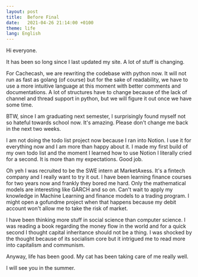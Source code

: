 ```yaml
---
layout: post
title:  Before Final
date:   2021-04-26 21:14:00 +0100
theme: life
lang: English
---
```


Hi everyone.

It has been so long since I last updated my site. A lot of stuff is changing.

For Cachecash, we are rewriting the codebase with python now. It will not run as fast as golang (of course) but for the sake of readability, we have to use a more intuitive language at this moment with better comments and documentations. A lot of structures have to change because of the lack of channel and thread support in python, but we will figure it out once we have some time.

BTW, since I am graduating next semester, I surprisingly found myself not so hateful towards school now. It's amazing. Please don't change me back in the next two weeks.

I am not doing the todo list project now because I ran into Notion. I use it for everything now and I am more than happy about it. I made my first build of my own todo list and the moment I learned how to use Notion I literally cried for a second. It is more than my expectations. Good job.

Oh yeh I was recruited to be the SWE intern at MarketAxess. It's a fintech company and I really want to try it out. I have been learning finance courses for two years now and frankly they bored me hard. Only the mathematical models are interesting like GARCH and so on. Can't wait to apply my knowledge in Machine Learning and finance models to a trading program. I might open a gofundme project when that happens because my debit account won't allow me to take the risk of market.

I have been thinking more stuff in social science than computer science. I was reading a book regarding the money flow in the world and for a quick second I thought capital inheritance should not be a thing. I was shocked by the thought because of its socialism core but it intrigued me to read more into capitalism and communism. 

Anyway, life has been good. My cat has been taking care of me really well.

I will see you in the summer.